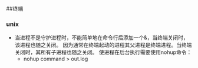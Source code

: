 ##终端
### unix <div id='unix'></div>
* 当进程不是守护进程时，不能简单地在命令行后添加一个&，当终端关闭时，该进程也随之关闭。
因为通常在终端起动的进程其父进程是终端进程。当终端关闭时，其所有子进程也随之关闭。
使进程在后台执行需要使用nohup命令：
    * nohup command > out.log